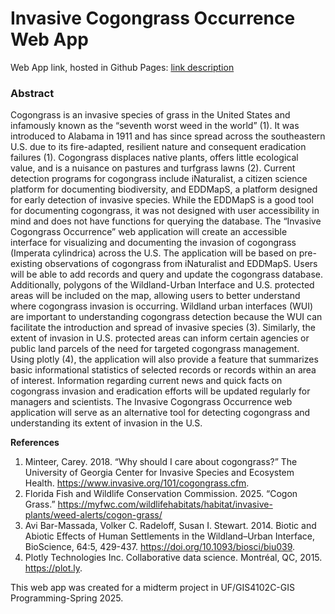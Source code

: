 # Invasive Cogongrass Occurrence Web App

Web App link, hosted in Github Pages:
[link description](link)

### Abstract

Cogongrass is an invasive species of grass in the United States and infamously known as the
“seventh worst weed in the world” (1). It was introduced to Alabama in 1911 and has since
spread across the southeastern U.S. due to its fire-adapted, resilient nature and consequent
eradication failures (1). Cogongrass displaces native plants, offers little ecological value, and is a
nuisance on pastures and turfgrass lawns (2). Current detection programs for cogongrass include
iNaturalist, a citizen science platform for documenting biodiversity, and EDDMapS, a platform
designed for early detection of invasive species. While the EDDMapS is a good tool for
documenting cogongrass, it was not designed with user accessibility in mind and does not have
functions for querying the database. The “Invasive Cogongrass Occurrence” web application will
create an accessible interface for visualizing and documenting the invasion of cogongrass
(Imperata cylindrica) across the U.S. The application will be based on pre-existing observations
of cogongrass from iNaturalist and EDDMapS. Users will be able to add records and query and
update the cogongrass database. Additionally, polygons of the Wildland-Urban Interface and
U.S. protected areas will be included on the map, allowing users to better understand where
cogongrass invasion is occurring. Wildland urban interfaces (WUI) are important to
understanding cogongrass detection because the WUI can facilitate the introduction and spread
of invasive species (3). Similarly, the extent of invasion in U.S. protected areas can inform
certain agencies or public land parcels of the need for targeted cogongrass management. Using
plotly (4), the application will also provide a feature that summarizes basic informational
statistics of selected records or records within an area of interest. Information regarding current
news and quick facts on cogongrass invasion and eradication efforts will be updated regularly for
managers and scientists. The Invasive Cogongrass Occurrence web application will serve as an
alternative tool for detecting cogongrass and understanding its extent of invasion in the U.S.


**References**
1. Minteer, Carey. 2018. “Why should I care about cogongrass?” The University of Georgia
Center for Invasive Species and Ecosystem Health.
https://www.invasive.org/101/cogongrass.cfm.
2. Florida Fish and Wildlife Conservation Commission. 2025. “Cogon Grass.”
https://myfwc.com/wildlifehabitats/habitat/invasive-plants/weed-alerts/cogon-grass/
3. Avi Bar-Massada, Volker C. Radeloff, Susan I. Stewart. 2014. Biotic and Abiotic Effects
of Human Settlements in the Wildland–Urban Interface, BioScience, 64:5, 429-437.
https://doi.org/10.1093/biosci/biu039.
4. Plotly Technologies Inc. Collaborative data science. Montréal, QC, 2015. https://plot.ly.


This web app was created for a midterm project in UF/GIS4102C-GIS Programming-Spring 2025.
